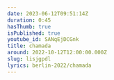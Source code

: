 ```yaml
---
date: 2023-06-12T09:51:14Z
duration: 0:45
hasThumb: true
isPublished: true
youtube_id: SANqEjDCGnk
title: chamada
around: 2022-10-12T12:00:00.000Z
slug: lisjgpdl
lyrics: berlin-2022/chamada
---
```

